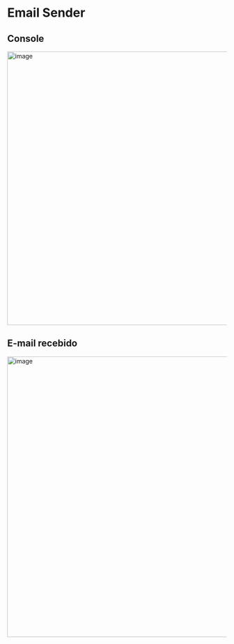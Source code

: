 # Email Sender

## Console
<img width="629" alt="image" src="https://github.com/armentanoc/EmailSender/assets/88147887/4c083a3c-aa8c-4c92-b2ea-faefa115ddd6">

## E-mail recebido
<img width="645" alt="image" src="https://github.com/armentanoc/EmailSender/assets/88147887/87edd8cc-bbf8-4220-9290-2fdbe5337e8d">
